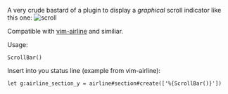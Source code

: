 A very crude bastard of a plugin to display a *graphical* scroll indicator like this one:
![scroll](http://i.imgur.com/whe51kv.gif)

Compatible with [vim-airline](https://github.com/bling/vim-airline) and similiar.

Usage:

    ScrollBar()
    
Insert into you status line (example from vim-airline):

    let g:airline_section_y = airline#section#create(['%{ScrollBar()}'])
